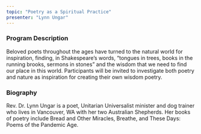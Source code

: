 ```yaml
---
topic: "Poetry as a Spiritual Practice"
presenter: "Lynn Ungar"
---
```


### Program Description

Beloved poets throughout the ages have turned to the natural world for inspiration, finding, in Shakespeare’s words, “tongues in trees, books in the running brooks, sermons in stones” and the wisdom that we need to find our place in this world. Participants will be invited to investigate both poetry and nature as inspiration for creating their own wisdom poetry.

### Biography

Rev. Dr. Lynn Ungar is a poet, Unitarian Universalist minister and dog trainer who lives in Vancouver, WA with her two Australian Shepherds. Her books of poetry include Bread and Other Miracles, Breathe, and These Days: Poems of the Pandemic Age.

